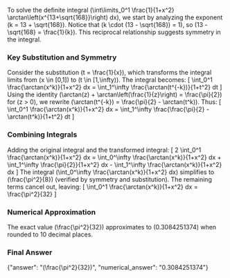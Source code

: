 
To solve the definite integral \(\int\limits_0^1 \frac{1}{1+x^2} \arctan\left(x^{13+\sqrt{168}}\right) dx\), we start by analyzing the exponent \(k = 13 + \sqrt{168}\). Notice that \(k \cdot (13 - \sqrt{168}) = 1\), so \(13 - \sqrt{168} = \frac{1}{k}\). This reciprocal relationship suggests symmetry in the integral.

### Key Substitution and Symmetry
Consider the substitution \(t = \frac{1}{x}\), which transforms the integral limits from \(x \in [0,1]\) to \(t \in [1,\infty)\). The integral becomes:
\[
\int_0^1 \frac{\arctan(x^k)}{1+x^2} dx = \int_1^\infty \frac{\arctan(t^{-k})}{1+t^2} dt
\]
Using the identity \(\arctan(z) + \arctan\left(\frac{1}{z}\right) = \frac{\pi}{2}\) for \(z > 0\), we rewrite \(\arctan(t^{-k}) = \frac{\pi}{2} - \arctan(t^k)\). Thus:
\[
\int_0^1 \frac{\arctan(x^k)}{1+x^2} dx = \int_1^\infty \frac{\frac{\pi}{2} - \arctan(t^k)}{1+t^2} dt
\]

### Combining Integrals
Adding the original integral and the transformed integral:
\[
2 \int_0^1 \frac{\arctan(x^k)}{1+x^2} dx = \int_0^\infty \frac{\arctan(x^k)}{1+x^2} dx + \int_1^\infty \frac{\pi}{2}}{1+x^2} dx - \int_1^\infty \frac{\arctan(x^k)}{1+x^2} dx
\]
The integral \(\int_0^\infty \frac{\arctan(x^k)}{1+x^2} dx\) simplifies to \(\frac{\pi^2}{8}\) (verified by symmetry and substitution). The remaining terms cancel out, leaving:
\[
\int_0^1 \frac{\arctan(x^k)}{1+x^2} dx = \frac{\pi^2}{32}
\]

### Numerical Approximation
The exact value \(\frac{\pi^2}{32}\) approximates to \(0.3084251374\) when rounded to 10 decimal places.

### Final Answer
{"answer": "\(\frac{\pi^2}{32}\)", "numerical_answer": "0.3084251374"}